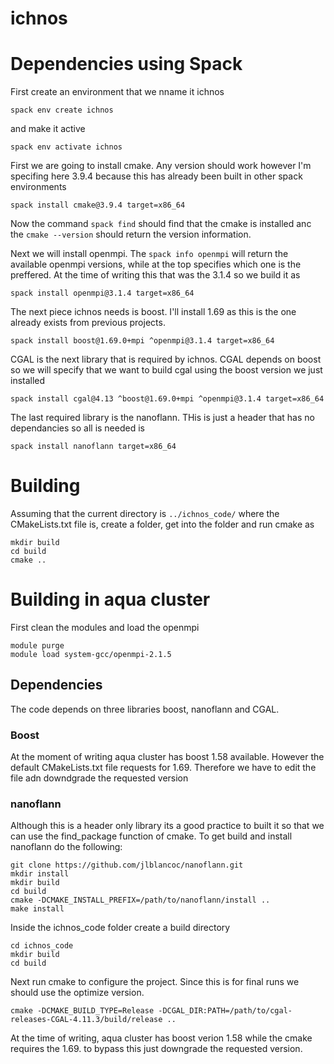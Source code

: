 # ichnos

# Dependencies using Spack
First create an environment that we nname it ichnos
```
spack env create ichnos
```
and make it active
```
spack env activate ichnos
```
First we are going to install cmake. Any version should work however I'm specifing here 3.9.4 because this has already been built in other spack environments
 ```
 spack install cmake@3.9.4 target=x86_64
 ```
 Now the command `spack find` should find that the cmake is installed anc the `cmake --version` should return the version information.
 
 Next we will install openmpi. The `spack info openmpi` will return the available openmpi versions, while at the top specifies which one is the preffered. At the time of writing this that was the 3.1.4 so we build it as
 ```
 spack install openmpi@3.1.4 target=x86_64
 ```
 The next piece ichnos needs is boost. I'll install 1.69 as this is the one already exists from previous projects. 
 ```
 spack install boost@1.69.0+mpi ^openmpi@3.1.4 target=x86_64
 ```
 CGAL is the next library that is required by ichnos. CGAL depends on boost so we will specify that we want to build cgal using the boost version we just installed
 ```
 spack install cgal@4.13 ^boost@1.69.0+mpi ^openmpi@3.1.4 target=x86_64
 ```
 The last required library is the nanoflann. THis is just a header that has no dependancies so all is needed is
 ```
 spack install nanoflann target=x86_64
 ```
 # Building
 Assuming that the current directory is `../ichnos_code/` where the CMakeLists.txt file is, create a folder, get into the folder and run cmake as 
 ```
 mkdir build
 cd build
 cmake ..
 ```

 # Building in aqua cluster
 First clean the modules and load the openmpi
 ```
module purge
module load system-gcc/openmpi-2.1.5
```
## Dependencies 
The code depends on three libraries boost, nanoflann and CGAL.
### Boost 
At the moment of writing aqua cluster has boost 1.58 available. However the default CMakeLists.txt file requests for 1.69. Therefore we have to edit the file adn downdgrade the requested version
### nanoflann
Although this is a header only library its a good practice to built it so that we can use the find_package function of cmake. To get build and install nanoflann do the following:
```
git clone https://github.com/jlblancoc/nanoflann.git
mkdir install
mkdir build
cd build
cmake -DCMAKE_INSTALL_PREFIX=/path/to/nanoflann/install ..
make install
```

Inside the ichnos_code folder  create a build directory
```
cd ichnos_code
mkdir build
cd build
```
Next run cmake to configure the project. Since this is for final runs we should use the optimize version.
```
cmake -DCMAKE_BUILD_TYPE=Release -DCGAL_DIR:PATH=/path/to/cgal-releases-CGAL-4.11.3/build/release ..
```
At the time of writing, aqua cluster has boost verion 1.58 while the cmake requires the 1.69. to bypass this just downgrade the requested version.



